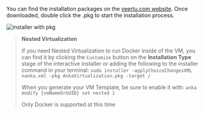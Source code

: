 You can find the installation packages on the [veertu.com website](https://veertu.com/getting-started-anka-trials/). Once downloaded, double click the .pkg to start the installation process.

![installer with pkg](/images/anka-virtualization/installer.png)

> **Nested Virtualization**
>
> If you need Nested Virtualization to run Docker inside of the VM, you can find it by clicking the `Customize` button on the **Installation Type** stage of the interactive installer or adding the following to the installer command in your terminal: `sudo installer -applyChoiceChangesXML nanka.xml -pkg AnkaVirtualization.pkg -target /`
>
> When you generate your VM Template, be sure to enable it with: `anka modify {vmNameOrUUID} set nested 1`
>
> Only Docker is supported at this time